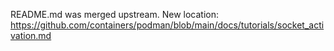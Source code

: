 README.md was merged upstream.
New location:
https://github.com/containers/podman/blob/main/docs/tutorials/socket_activation.md

